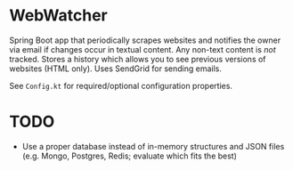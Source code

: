 # WebWatcher
Spring Boot app that periodically scrapes websites and notifies the owner via email if changes occur in textual content.
Any non-text content is _not_ tracked. Stores a history which allows you to see previous versions of websites (HTML only).
Uses SendGrid for sending emails.

See `Config.kt` for required/optional configuration properties.

# TODO
- Use a proper database instead of in-memory structures and JSON files (e.g. Mongo, Postgres, Redis; evaluate which fits the best)
